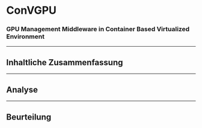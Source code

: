 # ConVGPU

### GPU Management Middleware in Container Based Virtualized Environment

---

## Inhaltliche Zusammenfassung

---

## Analyse

---

## Beurteilung
